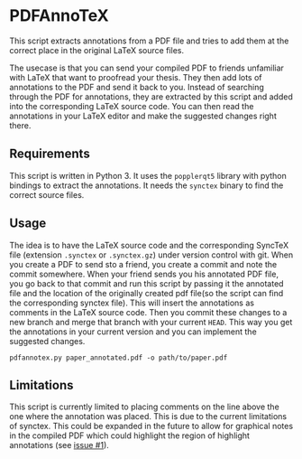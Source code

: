 # PDFAnnoTeX
This script extracts annotations from a PDF file and tries to add them at the correct place in the original LaTeX source files.

The usecase is that you can send your compiled PDF to friends unfamiliar with LaTeX that want to proofread your thesis. They then add lots of annotations to the PDF and send it back to you. Instead of searching through the PDF for annotations, they are extracted by this script and added into the corresponding LaTeX source code. You can then read the annotations in your LaTeX editor and make the suggested changes right there.

## Requirements
This script is written in Python 3. It uses the `popplerqt5` library with python bindings to extract the annotations. It needs the `synctex` binary to find the correct source files.

## Usage
The idea is to have the LaTeX source code and the corresponding SyncTeX file (extension `.synctex` or `.synctex.gz`) under version control with git. When you create a PDF to send sto a friend, you create a commit and note the commit somewhere. When your friend sends you his annotated PDF file, you go back to that commit and run this script by passing it the annotated file and the location of the originally created pdf file(so the script can find the corresponding synctex file). This will insert the annotations as comments in the LaTeX source code. Then you commit these changes to a new branch and merge that branch with your current `HEAD`. This way you get the annotations in your current version and you can implement the suggested changes.

```
pdfannotex.py paper_annotated.pdf -o path/to/paper.pdf
```

## Limitations
This script is currently limited to placing comments on the line above the one where the annotation was placed. This is due to the current limitations of synctex. This could be expanded in the future to allow for graphical notes in the compiled PDF which could highlight the region of highlight annotations (see [issue #1](https://github.com/bitowl/pdfannotex/issues/1)).


